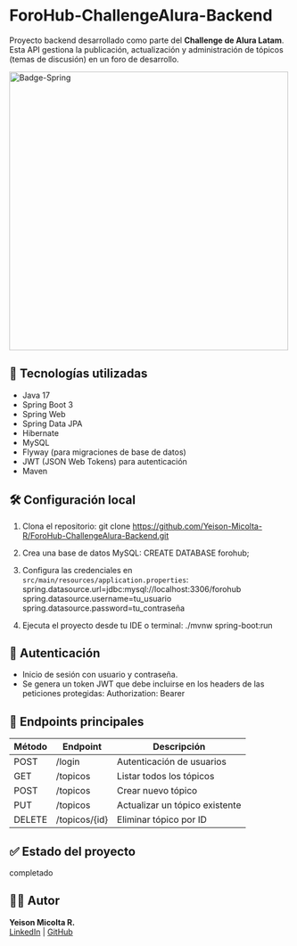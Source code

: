 # ForoHub-ChallengeAlura-Backend
Proyecto backend desarrollado como parte del **Challenge de Alura Latam**. Esta API gestiona la publicación, actualización y administración de tópicos (temas de discusión) en un foro de desarrollo.

<img width="500" height="500" alt="Badge-Spring" src="https://github.com/user-attachments/assets/75c2aa75-1692-4a93-98b8-0e87c2a9c2b9" />

## 🚀 Tecnologías utilizadas

- Java 17
- Spring Boot 3
- Spring Web
- Spring Data JPA
- Hibernate
- MySQL
- Flyway (para migraciones de base de datos)
- JWT (JSON Web Tokens) para autenticación
- Maven

## 🛠️ Configuración local

1. Clona el repositorio:
git clone https://github.com/Yeison-Micolta-R/ForoHub-ChallengeAlura-Backend.git

2. Crea una base de datos MySQL:
CREATE DATABASE forohub;

3. Configura las credenciales en `src/main/resources/application.properties`:
spring.datasource.url=jdbc:mysql://localhost:3306/forohub
spring.datasource.username=tu_usuario
spring.datasource.password=tu_contraseña

4. Ejecuta el proyecto desde tu IDE o terminal:
./mvnw spring-boot:run

## 🔐 Autenticación

- Inicio de sesión con usuario y contraseña.
- Se genera un token JWT que debe incluirse en los headers de las peticiones protegidas:
Authorization: Bearer <token>

## 📄 Endpoints principales

| Método | Endpoint         | Descripción                    |
|--------|------------------|--------------------------------|
| POST   | /login           | Autenticación de usuarios      |
| GET    | /topicos         | Listar todos los tópicos       |
| POST   | /topicos         | Crear nuevo tópico             |
| PUT    | /topicos         | Actualizar un tópico existente |
| DELETE | /topicos/{id}    | Eliminar tópico por ID         |

## ✅ Estado del proyecto
completado

## 🧑‍💻 Autor

**Yeison Micolta R.**  
[LinkedIn](https://www.linkedin.com/in/ymicoltar) | [GitHub](https://github.com/Yeison-Micolta-R)
